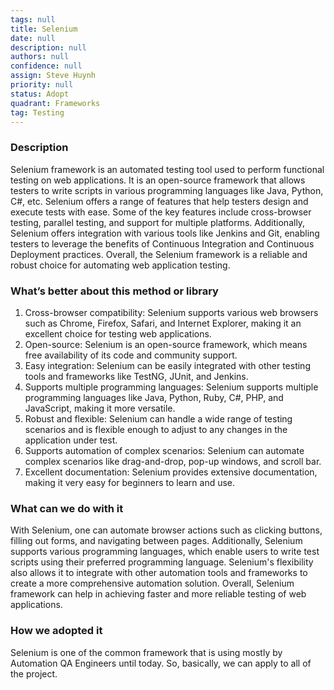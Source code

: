 ```yaml
---
tags: null
title: Selenium
date: null
description: null
authors: null
confidence: null
assign: Steve Huynh
priority: null
status: Adopt
quadrant: Frameworks
tag: Testing
---
```


<!-- table_of_contents 6cb6c9dc-f19c-42b1-9295-a24009915029 -->

### Description

Selenium framework is an automated testing tool used to perform functional testing on web applications. It is an open-source framework that allows testers to write scripts in various programming languages like Java, Python, C#, etc. Selenium offers a range of features that help testers design and execute tests with ease. Some of the key features include cross-browser testing, parallel testing, and support for multiple platforms. Additionally, Selenium offers integration with various tools like Jenkins and Git, enabling testers to leverage the benefits of Continuous Integration and Continuous Deployment practices. Overall, the Selenium framework is a reliable and robust choice for automating web application testing.

### What’s better about this method or library

1. Cross-browser compatibility: Selenium supports various web browsers such as Chrome, Firefox, Safari, and Internet Explorer, making it an excellent choice for testing web applications.
1. Open-source: Selenium is an open-source framework, which means free availability of its code and community support.
1. Easy integration: Selenium can be easily integrated with other testing tools and frameworks like TestNG, JUnit, and Jenkins.
1. Supports multiple programming languages: Selenium supports multiple programming languages like Java, Python, Ruby, C#, PHP, and JavaScript, making it more versatile.
1. Robust and flexible: Selenium can handle a wide range of testing scenarios and is flexible enough to adjust to any changes in the application under test.
1. Supports automation of complex scenarios: Selenium can automate complex scenarios like drag-and-drop, pop-up windows, and scroll bar.
1. Excellent documentation: Selenium provides extensive documentation, making it very easy for beginners to learn and use.

### What can we do with it

With Selenium, one can automate browser actions such as clicking buttons, filling out forms, and navigating between pages. Additionally, Selenium supports various programming languages, which enable users to write test scripts using their preferred programming language. Selenium's flexibility also allows it to integrate with other automation tools and frameworks to create a more comprehensive automation solution. Overall, Selenium framework can help in achieving faster and more reliable testing of web applications.

### How we adopted it

Selenium is one of the common framework that is using mostly by Automation QA Engineers until today. So, basically, we can apply to all of the project.

<!-- child_database 8727a7bb-297a-424a-90c4-abd86d2ac453 -->
